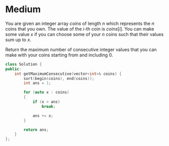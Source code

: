 # Medium

You are given an integer array $coins$ of length $n$ which represents the $n$ coins that you own. The value of the $i$-th coin is $coins[i]$. You can make some value $x$ if you can choose some of your $n$ coins such that their values sum up to $x$.

Return the maximum number of consecutive integer values that you can make with your coins starting from and including $0$.

```cpp
class Solution {
public:
    int getMaximumConsecutive(vector<int>& coins) {
        sort(begin(coins), end(coins));
        int ans = 1;

        for (auto x : coins)
        {
            if (x > ans)
                break;

            ans += x;
        }

        return ans;
    }
};
```
